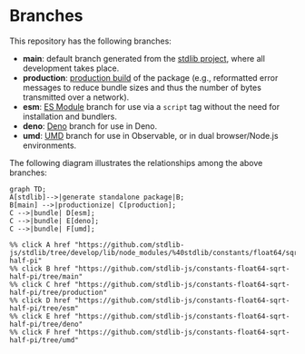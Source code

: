 <!--

@license Apache-2.0

Copyright (c) 2022 The Stdlib Authors.

Licensed under the Apache License, Version 2.0 (the "License");
you may not use this file except in compliance with the License.
You may obtain a copy of the License at

    http://www.apache.org/licenses/LICENSE-2.0

Unless required by applicable law or agreed to in writing, software
distributed under the License is distributed on an "AS IS" BASIS,
WITHOUT WARRANTIES OR CONDITIONS OF ANY KIND, either express or implied.
See the License for the specific language governing permissions and
limitations under the License.

-->

# Branches

This repository has the following branches:

-   **main**: default branch generated from the [stdlib project][stdlib-url], where all development takes place.
-   **production**: [production build][production-url] of the package (e.g., reformatted error messages to reduce bundle sizes and thus the number of bytes transmitted over a network).
-   **esm**: [ES Module][esm-url] branch for use via a `script` tag without the need for installation and bundlers.
-   **deno**: [Deno][deno-url] branch for use in Deno.
-   **umd**: [UMD][umd-url] branch for use in Observable, or in dual browser/Node.js environments.

The following diagram illustrates the relationships among the above branches:

```mermaid
graph TD;
A[stdlib]-->|generate standalone package|B;
B[main] -->|productionize| C[production];
C -->|bundle| D[esm];
C -->|bundle| E[deno];
C -->|bundle| F[umd];

%% click A href "https://github.com/stdlib-js/stdlib/tree/develop/lib/node_modules/%40stdlib/constants/float64/sqrt-half-pi"
%% click B href "https://github.com/stdlib-js/constants-float64-sqrt-half-pi/tree/main"
%% click C href "https://github.com/stdlib-js/constants-float64-sqrt-half-pi/tree/production"
%% click D href "https://github.com/stdlib-js/constants-float64-sqrt-half-pi/tree/esm"
%% click E href "https://github.com/stdlib-js/constants-float64-sqrt-half-pi/tree/deno"
%% click F href "https://github.com/stdlib-js/constants-float64-sqrt-half-pi/tree/umd"
```

[stdlib-url]: https://github.com/stdlib-js/stdlib/tree/develop/lib/node_modules/%40stdlib/constants/float64/sqrt-half-pi
[production-url]: https://github.com/stdlib-js/constants-float64-sqrt-half-pi/tree/production
[deno-url]: https://github.com/stdlib-js/constants-float64-sqrt-half-pi/tree/deno
[umd-url]: https://github.com/stdlib-js/constants-float64-sqrt-half-pi/tree/umd
[esm-url]: https://github.com/stdlib-js/constants-float64-sqrt-half-pi/tree/esm